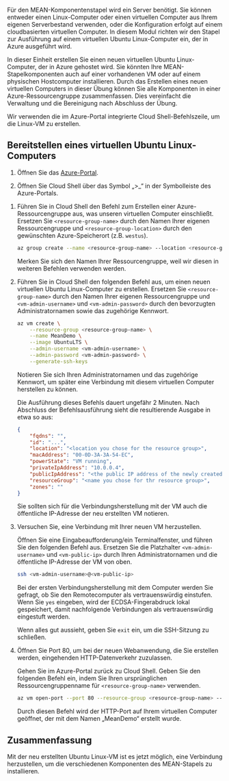 Für den MEAN-Komponentenstapel wird ein Server benötigt. Sie können entweder einen Linux-Computer oder einen virtuellen Computer aus Ihrem eigenen Serverbestand verwenden, oder die Konfiguration erfolgt auf einem cloudbasierten virtuellen Computer. In diesem Modul richten wir den Stapel zur Ausführung auf einem virtuellen Ubuntu Linux-Computer ein, der in Azure ausgeführt wird.

In dieser Einheit erstellen Sie einen neuen virtuellen Ubuntu Linux-Computer, der in Azure gehostet wird. Sie könnten Ihre MEAN-Stapelkomponenten auch auf einer vorhandenen VM oder auf einem physischen Hostcomputer installieren. Durch das Erstellen eines neuen virtuellen Computers in dieser Übung können Sie alle Komponenten in einer Azure-Ressourcengruppe zusammenfassen. Dies vereinfacht die Verwaltung und die Bereinigung nach Abschluss der Übung.

Wir verwenden die im Azure-Portal integrierte Cloud Shell-Befehlszeile, um die Linux-VM zu erstellen.

## <a name="provision-an-ubuntu-linux-vm"></a>Bereitstellen eines virtuellen Ubuntu Linux-Computers

1. Öffnen Sie das [Azure-Portal](https://portal.azure.com?azure-portal=true).

1. Öffnen Sie Cloud Shell über das Symbol „>_“ in der Symbolleiste des Azure-Portals.

<!---TODO: Update for sandbox--->
1. Führen Sie in Cloud Shell den Befehl zum Erstellen einer Azure-Ressourcengruppe aus, was unseren virtuellen Computer einschließt. Ersetzen Sie `<resource-group-name>` durch den Namen Ihrer eigenen Ressourcengruppe und `<resource-group-location>` durch den gewünschten Azure-Speicherort (z.B. `westus`).


    ```bash
    az group create --name <resource-group-name> --location <resource-group-location>
    ```

    Merken Sie sich den Namen Ihrer Ressourcengruppe, weil wir diesen in weiteren Befehlen verwenden werden.

1. Führen Sie in Cloud Shell den folgenden Befehl aus, um einen neuen virtuellen Ubuntu Linux-Computer zu erstellen. Ersetzen Sie `<resource-group-name>` durch den Namen Ihrer eigenen Ressourcengruppe und `<vm-admin-username>` und `<vm-admin-password>` durch den bevorzugten Administratornamen sowie das zugehörige Kennwort.

    ```bash
    az vm create \
        --resource-group <resource-group-name> \
        --name MeanDemo \
        --image UbuntuLTS \
        --admin-username <vm-admin-username> \
        --admin-password <vm-admin-password> \
        --generate-ssh-keys
    ```

    Notieren Sie sich Ihren Administratornamen und das zugehörige Kennwort, um später eine Verbindung mit diesem virtuellen Computer herstellen zu können.

    Die Ausführung dieses Befehls dauert ungefähr 2 Minuten. Nach Abschluss der Befehlsausführung sieht die resultierende Ausgabe in etwa so aus:

    ```json
    {
        "fqdns": "",
        "id": "...",
        "location": "<location you chose for the resource group>",
        "macAddress": "00-0D-3A-3A-54-EC",
        "powerState": "VM running",
        "privateIpAddress": "10.0.0.4",
        "publicIpAddress": "<the public IP address of the newly created machine>",
        "resourceGroup": "<name you chose for thr resource group>",
        "zones": ""
    }
    ```

    Sie sollten sich für die Verbindungsherstellung mit der VM auch die öffentliche IP-Adresse der neu erstellten VM notieren.

1. Versuchen Sie, eine Verbindung mit Ihrer neuen VM herzustellen.

    Öffnen Sie eine Eingabeaufforderung/ein Terminalfenster, und führen Sie den folgenden Befehl aus. Ersetzen Sie die Platzhalter `<vm-admin-username>` und `<vm-public-ip>` durch Ihren Administratornamen und die öffentliche IP-Adresse der VM von oben.

    ```bash
    ssh <vm-admin-username>@<vm-public-ip>
    ```

    Bei der ersten Verbindungsherstellung mit dem Computer werden Sie gefragt, ob Sie den Remotecomputer als vertrauenswürdig einstufen. Wenn Sie `yes` eingeben, wird der ECDSA-Fingerabdruck lokal gespeichert, damit nachfolgende Verbindungen als vertrauenswürdig eingestuft werden.

    Wenn alles gut aussieht, geben Sie `exit` ein, um die SSH-Sitzung zu schließen.

1. Öffnen Sie Port 80, um bei der neuen Webanwendung, die Sie erstellen werden, eingehenden HTTP-Datenverkehr zuzulassen.

    Gehen Sie im Azure-Portal zurück zu Cloud Shell. Geben Sie den folgenden Befehl ein, indem Sie Ihren ursprünglichen Ressourcengruppenname für `<resource-group-name>` verwenden.

    ``` bash
    az vm open-port --port 80 --resource-group <resource-group-name> --name MeanDemo
    ```

    Durch diesen Befehl wird der HTTP-Port auf Ihrem virtuellen Computer geöffnet, der mit dem Namen „MeanDemo“ erstellt wurde.

## <a name="summary"></a>Zusammenfassung

Mit der neu erstellten Ubuntu Linux-VM ist es jetzt möglich, eine Verbindung herzustellen, um die verschiedenen Komponenten des MEAN-Stapels zu installieren.